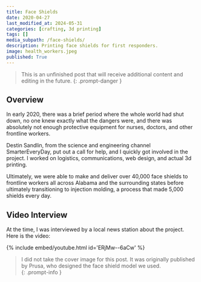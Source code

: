 ```yaml
---
title: Face Shields
date: 2020-04-27
last_modified_at: 2024-05-31
categories: [crafting, 3d printing]
tags: []
media_subpath: /face-shields/
description: Printing face shields for first responders.
image: health_workers.jpeg
published: True
---
```


> This is an unfinished post that will receive additional content and editing in the future. 
{: .prompt-danger }

## Overview

In early 2020, there was a brief period where the whole world had shut down, no one knew exactly what the dangers were, and there was absolutely not enough protective equipment for nurses, doctors, and other frontline workers.

Destin Sandlin, from the science and engineering channel SmarterEveryDay, put out a call for help, and I quickly got involved in the project. I worked on logistics, communications, web design, and actual 3d printing. 

Ultimately, we were able to make and deliver over 40,000 face shields to frontline workers all across Alabama and the surrounding states before ultimately transitioning to injection molding, a process that made 5,000 shields every day.

## Video Interview

At the time, I was interviewed by a local news station about the project. Here is the video:
<!-- original video -->
<!-- https://youtu.be/4bqz-nJy6Yg -->

{% include embed/youtube.html id='ERjMw--6aCw' %}

> I did not take the cover image for this post. It was originally published by Prusa, who designed the face shield model we used.  
{: .prompt-info }